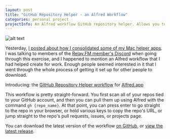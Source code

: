 ```yaml
---
layout: post
title: "GitHub Repository Helper - an Alfred Workflow"
categories: personal project
projectInfo: An Alfred workflow GitHub repository helper. Allows you to open the chosen repository in your browser, copy its URL to your clipboard, or navigate directly to the pull requests, issues, or projects page for that repo.
---
```


![alt text][headerImg]

Yesterday, [I posted about how I consolidated some of my Mac helper apps](https://niclake.me/mac-helper-apps). I was talking to members of the [Relay.FM member's Discord](https://www.relay.fm/membership) when going through this exercise, and I happened to mention an Alfred workflow that I had helped create for work. Enough people seemed interested in it that I went through the whole process of getting it set up for other people to download.

Introducing: the [GitHub Repository Helper workflow](https://github.com/niclake/alfred-github-repo-helper) for [Alfred.app](http://alfredapp.com)

<!-- more -->

This workflow is pretty straight-forward. You first scan all of your repos tied to your GitHub account, and then you can pull them up using Alfred with the command `gh {repo_name}`. At that point, you can press enter to go straight to the repo in your browser, or hold various keys to copy the repo's URL, or jump straight to the repo's pull requests, issues, or projects page.

You can download the latest version of the workflow [on GitHub](https://github.com/niclake/alfred-github-repo-helper/releases/latest/download/github-repo-helper.alfredworkflow), or [view the latest release](https://github.com/niclake/alfred-github-repo-helper/releases/latest).

[headerImg]: https://content.invisioncic.com/r229491/monthly_2023_01/image.thumb.png.ea18e9102196e9cdc120da0b1d050002.png
